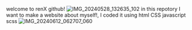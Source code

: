 welcome to renX github!
![IMG_20240528_132635_102](https://github.com/renXTech-sys/Documents/assets/173985777/d890ff15-4c43-4605-b962-782abdd5cab2)
in this repotory I want to make a website about myself!, I coded it using html CSS javascript scss
![IMG_20240612_062707_060](https://github.com/renXTech-sys/Documents/assets/173985777/1397a868-18dd-469f-8439-061b8060f861)

